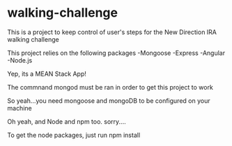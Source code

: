 # walking-challenge

This is a project to keep control of user's steps for the New Direction IRA walking challenge

This project relies on the following packages
 -Mongoose
 -Express
 -Angular
 -Node.js
 
Yep, its a MEAN Stack App!

The commnand mongod must be ran in order to get this project to work

So yeah...you need mongoose and mongoDB to be configured on your machine

Oh yeah, and Node and npm too. sorry....

To get the node packages, just run npm install
